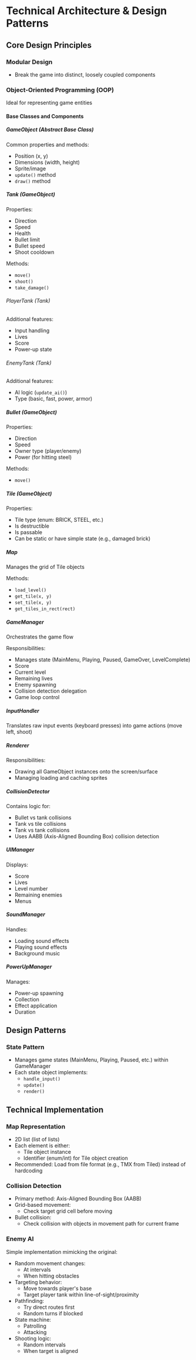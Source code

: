 # Technical Architecture & Design Patterns

## Core Design Principles

### Modular Design
- Break the game into distinct, loosely coupled components

### Object-Oriented Programming (OOP)
Ideal for representing game entities

#### Base Classes and Components

##### GameObject (Abstract Base Class)
Common properties and methods:
- Position (x, y)
- Dimensions (width, height)
- Sprite/image
- `update()` method
- `draw()` method

##### Tank (GameObject)
Properties:
- Direction
- Speed
- Health
- Bullet limit
- Bullet speed
- Shoot cooldown

Methods:
- `move()`
- `shoot()`
- `take_damage()`

###### PlayerTank (Tank)
Additional features:
- Input handling
- Lives
- Score
- Power-up state

###### EnemyTank (Tank)
Additional features:
- AI logic (`update_ai()`)
- Type (basic, fast, power, armor)

##### Bullet (GameObject)
Properties:
- Direction
- Speed
- Owner type (player/enemy)
- Power (for hitting steel)

Methods:
- `move()`

##### Tile (GameObject)
Properties:
- Tile type (enum: BRICK, STEEL, etc.)
- Is destructible
- Is passable
- Can be static or have simple state (e.g., damaged brick)

##### Map
Manages the grid of Tile objects

Methods:
- `load_level()`
- `get_tile(x, y)`
- `set_tile(x, y)`
- `get_tiles_in_rect(rect)`

##### GameManager
Orchestrates the game flow

Responsibilities:
- Manages state (MainMenu, Playing, Paused, GameOver, LevelComplete)
- Score
- Current level
- Remaining lives
- Enemy spawning
- Collision detection delegation
- Game loop control

##### InputHandler
Translates raw input events (keyboard presses) into game actions (move left, shoot)

##### Renderer
Responsibilities:
- Drawing all GameObject instances onto the screen/surface
- Managing loading and caching sprites

##### CollisionDetector
Contains logic for:
- Bullet vs tank collisions
- Tank vs tile collisions
- Tank vs tank collisions
- Uses AABB (Axis-Aligned Bounding Box) collision detection

##### UIManager
Displays:
- Score
- Lives
- Level number
- Remaining enemies
- Menus

##### SoundManager
Handles:
- Loading sound effects
- Playing sound effects
- Background music

##### PowerUpManager
Manages:
- Power-up spawning
- Collection
- Effect application
- Duration

## Design Patterns

### State Pattern
- Manages game states (MainMenu, Playing, Paused, etc.) within GameManager
- Each state object implements:
  - `handle_input()`
  - `update()`
  - `render()`

## Technical Implementation

### Map Representation
- 2D list (list of lists)
- Each element is either:
  - Tile object instance
  - Identifier (enum/int) for Tile object creation
- Recommended: Load from file format (e.g., TMX from Tiled) instead of hardcoding

### Collision Detection
- Primary method: Axis-Aligned Bounding Box (AABB)
- Grid-based movement:
  - Check target grid cell before moving
- Bullet collision:
  - Check collision with objects in movement path for current frame

### Enemy AI
Simple implementation mimicking the original:

- Random movement changes:
  - At intervals
  - When hitting obstacles
- Targeting behavior:
  - Move towards player's base
  - Target player tank within line-of-sight/proximity
- Pathfinding:
  - Try direct routes first
  - Random turns if blocked
- State machine:
  - Patrolling
  - Attacking
- Shooting logic:
  - Random intervals
  - When target is aligned
